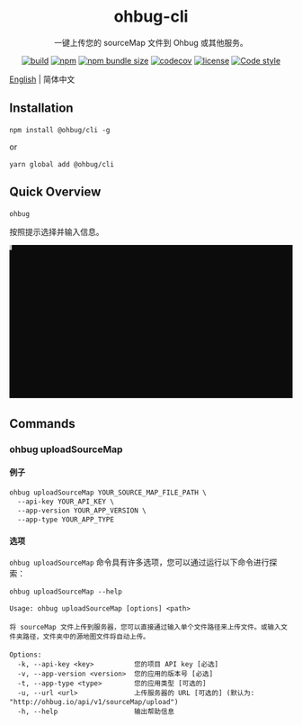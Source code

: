 <div align="center">
  <h1>ohbug-cli</h1>
  <p>一键上传您的 sourceMap 文件到 Ohbug 或其他服务。 </p>

  [![build](https://img.shields.io/github/workflow/status/ohbug-org/ohbug-cli/Node.js%20CI/master?style=flat-square)](https://github.com/ohbug-org/ohbug-cli/actions?query=workflow%3A%22Node.js+CI%22)
  [![npm](https://img.shields.io/npm/v/@ohbug/cli.svg?style=flat-square)](https://www.npmjs.com/package/@ohbug/cli)
  [![npm bundle size](https://img.shields.io/bundlephobia/min/@ohbug/cli?style=flat-square)](https://bundlephobia.com/result?p=@ohbug/cli)
  [![codecov](https://img.shields.io/codecov/c/github/ohbug-org/ohbug-cli.svg?style=flat-square)](https://codecov.io/gh/ohbug-org/ohbug-cli)
  [![license](https://img.shields.io/github/license/ohbug-org/ohbug-cli?style=flat-square)](https://github.com/ohbug-org/ohbug-cli/blob/master/LICENSE)
  [![Code style](https://img.shields.io/badge/code_style-prettier-ff69b4.svg?style=flat-square)](https://github.com/prettier/prettier)
</div>

[English](./README.md) | 简体中文

## Installation

```
npm install @ohbug/cli -g
```
or
```
yarn global add @ohbug/cli
```

## Quick Overview

```
ohbug
```

按照提示选择并输入信息。 

![uploadSourceMap](./description.svg)

## Commands

### ohbug uploadSourceMap

#### 例子

```
ohbug uploadSourceMap YOUR_SOURCE_MAP_FILE_PATH \
  --api-key YOUR_API_KEY \
  --app-version YOUR_APP_VERSION \
  --app-type YOUR_APP_TYPE
```

#### 选项

`ohbug uploadSourceMap` 命令具有许多选项，您可以通过运行以下命令进行探索：
```
ohbug uploadSourceMap --help
```

```
Usage: ohbug uploadSourceMap [options] <path>

将 sourceMap 文件上传到服务器，您可以直接通过输入单个文件路径来上传文件。或输入文件夹路径，文件夹中的源地图文件将自动上传。 

Options:
  -k, --api-key <key>          您的项目 API key [必选]
  -v, --app-version <version>  您的应用的版本号 [必选]
  -t, --app-type <type>        您的应用类型 [可选的]
  -u, --url <url>              上传服务器的 URL [可选的] (默认为: "http://ohbug.io/api/v1/sourceMap/upload")
  -h, --help                   输出帮助信息
```